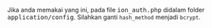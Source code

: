 Jika anda memakai yang ini, pada file <kbd>ion_auth.php</kbd> didalam folder <kbd>application/config</kbd>.
Silahkan ganti <code>hash_method</code> menjadi <code>bcrypt</code>.

